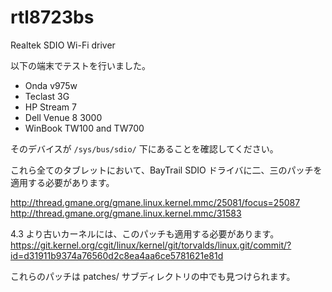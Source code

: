 # rtl8723bs
Realtek SDIO Wi-Fi driver

以下の端末でテストを行いました。
- Onda v975w
- Teclast 3G
- HP Stream 7
- Dell Venue 8 3000
- WinBook TW100 and TW700

そのデバイスが ```/sys/bus/sdio/``` 下にあることを確認してください。

これら全てのタブレットにおいて、BayTrail SDIO ドライバに二、三のパッチを適用する必要があります。

http://thread.gmane.org/gmane.linux.kernel.mmc/25081/focus=25087
http://thread.gmane.org/gmane.linux.kernel.mmc/31583

4.3 より古いカーネルには、このパッチも適用する必要があります。
https://git.kernel.org/cgit/linux/kernel/git/torvalds/linux.git/commit/?id=d31911b9374a76560d2c8ea4aa6ce5781621e81d

これらのパッチは patches/ サブディレクトリの中でも見つけられます。
